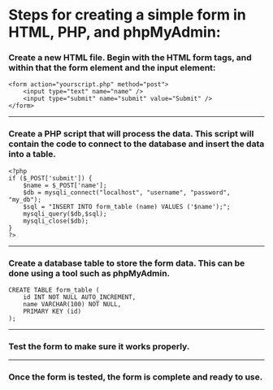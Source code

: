 # Steps for creating a simple form in HTML, PHP, and phpMyAdmin:

### Create a new HTML file. Begin with the HTML form tags, and within that the form element and the input element:

    <form action="yourscript.php" method="post">
        <input type="text" name="name" />
        <input type="submit" name="submit" value="Submit" />
    </form>

----------------------------------------------------------------------------------------------------------------------------------------------------------------------

### Create a PHP script that will process the data. This script will contain the code to connect to the database and insert the data into a table.

    <?php
    if ($_POST['submit']) {
        $name = $_POST['name'];
        $db = mysqli_connect("localhost", "username", "password", "my_db");
        $sql = "INSERT INTO form_table (name) VALUES ('$name');";
        mysqli_query($db,$sql);
        mysqli_close($db);
    }
    ?>

----------------------------------------------------------------------------------------------------------------------------------------------------------------------

### Create a database table to store the form data. This can be done using a tool such as phpMyAdmin. 

    CREATE TABLE form_table (
        id INT NOT NULL AUTO_INCREMENT,
        name VARCHAR(100) NOT NULL,
        PRIMARY KEY (id)
    );

----------------------------------------------------------------------------------------------------------------------------------------------------------------------

### Test the form to make sure it works properly.

----------------------------------------------------------------------------------------------------------------------------------------------------------------------

### Once the form is tested, the form is complete and ready to use.

